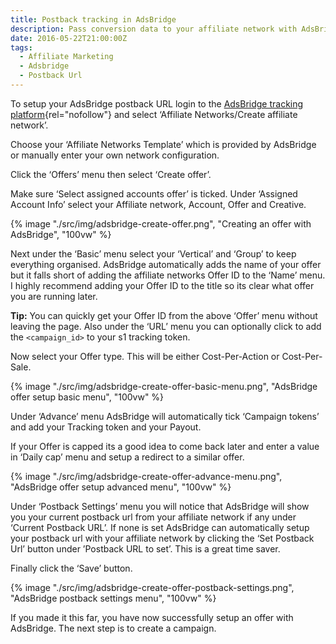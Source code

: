```yaml
---
title: Postback tracking in AdsBridge
description: Pass conversion data to your affiliate network with AdsBridge S2S postback url.
date: 2016-05-22T21:00:00Z
tags:
  - Affiliate Marketing
  - Adsbridge
  - Postback Url
---
```


To setup your AdsBridge postback URL login to the [AdsBridge tracking platform](http://www.adsbridge.com/){rel="nofollow"} and select ‘Affiliate Networks/Create affiliate network’.

Choose your ‘Affiliate Networks Template’ which is provided by AdsBridge or manually enter your own network configuration.

Click the ‘Offers’ menu then select ‘Create offer’.

Make sure ‘Select assigned accounts offer’ is ticked.
Under ‘Assigned Account Info’ select your Affiliate network, Account, Offer and Creative.

{% image "./src/img/adsbridge-create-offer.png", "Creating an offer with AdsBridge", "100vw" %}

Next under the ‘Basic’ menu select your ‘Vertical’ and ‘Group’ to keep everything organised. AdsBridge automatically adds the name of your offer but it falls short of adding the affiliate networks Offer ID to the ‘Name’ menu. I highly recommend adding your Offer ID to the title so its clear what offer you are running later.

**Tip:** You can quickly get your Offer ID from the above ‘Offer’ menu without leaving the page.
Also under the ‘URL’ menu you can optionally click to add the `<campaign_id>` to your s1 tracking token.

Now select your Offer type. This will be either Cost-Per-Action or Cost-Per-Sale.

{% image "./src/img/adsbridge-create-offer-basic-menu.png", "AdsBridge offer setup basic menu", "100vw" %}

Under ‘Advance’ menu AdsBridge will automatically tick ‘Campaign tokens’ and add your Tracking token and your Payout.

If your Offer is capped its a good idea to come back later and enter a value in ‘Daily cap’ menu and setup a redirect to a similar offer.

{% image "./src/img/adsbridge-create-offer-advance-menu.png", "AdsBridge offer setup advanced menu", "100vw" %}

Under ‘Postback Settings’ menu you will notice that AdsBridge will show you your current postback url from your affiliate network if any under ‘Current Postback URL’. If none is set AdsBridge can automatically setup your postback url with your affiliate network by clicking the ‘Set Postback Url’ button under ’Postback URL to set’. This is a great time saver.

Finally click the ‘Save’ button.

{% image "./src/img/adsbridge-create-offer-postback-settings.png", "AdsBridge postback settings menu", "100vw" %}

If you made it this far, you have now successfully setup an offer with AdsBridge. The next step is to create a campaign.
